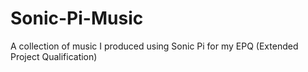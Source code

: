 # Sonic-Pi-Music
A collection of music I produced using Sonic Pi for my EPQ (Extended Project Qualification)
